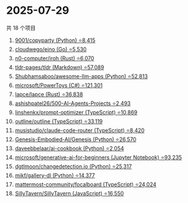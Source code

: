 # 2025-07-29

共 18 个项目

<!-- BEGIN GITHUB -->
<!-- 最后更新时间 2025-07-29 19:09:11 +0800 -->
1. [9001/copyparty (Python) ⭐8,415](https://github.com/9001/copyparty)
1. [cloudwego/eino (Go) ⭐5,530](https://github.com/cloudwego/eino)
1. [n0-computer/iroh (Rust) ⭐6,070](https://github.com/n0-computer/iroh)
1. [tldr-pages/tldr (Markdown) ⭐57,089](https://github.com/tldr-pages/tldr)
1. [Shubhamsaboo/awesome-llm-apps (Python) ⭐52,813](https://github.com/Shubhamsaboo/awesome-llm-apps)
1. [microsoft/PowerToys (C#) ⭐121,301](https://github.com/microsoft/PowerToys)
1. [lapce/lapce (Rust) ⭐36,838](https://github.com/lapce/lapce)
1. [ashishpatel26/500-AI-Agents-Projects ⭐2,493](https://github.com/ashishpatel26/500-AI-Agents-Projects)
1. [linshenkx/prompt-optimizer (TypeScript) ⭐10,869](https://github.com/linshenkx/prompt-optimizer)
1. [outline/outline (TypeScript) ⭐33,119](https://github.com/outline/outline)
1. [musistudio/claude-code-router (TypeScript) ⭐8,420](https://github.com/musistudio/claude-code-router)
1. [Genesis-Embodied-AI/Genesis (Python) ⭐26,570](https://github.com/Genesis-Embodied-AI/Genesis)
1. [daveebbelaar/ai-cookbook (Python) ⭐2,054](https://github.com/daveebbelaar/ai-cookbook)
1. [microsoft/generative-ai-for-beginners (Jupyter Notebook) ⭐93,235](https://github.com/microsoft/generative-ai-for-beginners)
1. [dgtlmoon/changedetection.io (Python) ⭐25,317](https://github.com/dgtlmoon/changedetection.io)
1. [mikf/gallery-dl (Python) ⭐14,377](https://github.com/mikf/gallery-dl)
1. [mattermost-community/focalboard (TypeScript) ⭐24,024](https://github.com/mattermost-community/focalboard)
1. [SillyTavern/SillyTavern (JavaScript) ⭐16,550](https://github.com/SillyTavern/SillyTavern)
<!-- END GITHUB -->